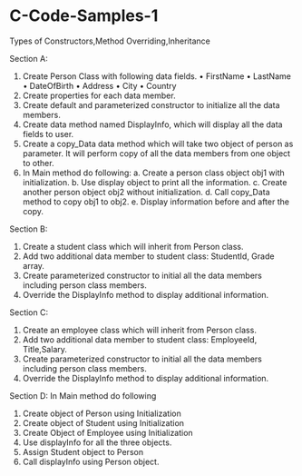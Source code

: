 # C-Code-Samples-1
Types of Constructors,Method Overriding,Inheritance


Section A:
1.	Create Person Class with following data fields.
•	FirstName
•	LastName
•	DateOfBirth
•	Address
•	City
•	Country
2.	Create properties for each data member.
3.	Create default and parameterized constructor to initialize all the data members.
4.	Create data method named DisplayInfo, which will display all the data fields to user.
5.	Create a copy_Data data method which will take two object of person as parameter. It will perform copy of all the data members from one object to other. 
6.	In Main method do following:
a.	Create a person class object obj1 with initialization.
b.	Use display object to print all the information.
c.	Create another person object obj2 without initialization.
d.	Call copy_Data method to copy obj1 to obj2.
e.	Display information before and after the copy.


Section B:
1.	Create a student class which will inherit from Person class.
2.	Add two additional data member to student class: StudentId, Grade array.
3.	Create parameterized constructor to initial all the data members including person class members.
4.	Override the DisplayInfo method to display additional information.


Section C:
1.	Create an employee class which will inherit from Person class.
2.	Add two additional data member to student class: EmployeeId, Title,Salary.
3.	Create parameterized constructor to initial all the data members including person class members.
4.	Override the DisplayInfo method to display additional information.


Section D:
In Main method do following
1.	Create object of Person using Initialization
2.	Create object of Student using Initialization
3.	Create Object of Employee using Initialization
4.	Use displayInfo for all the three objects. 
5.	Assign Student object to Person
6.	Call displayInfo using Person object.




